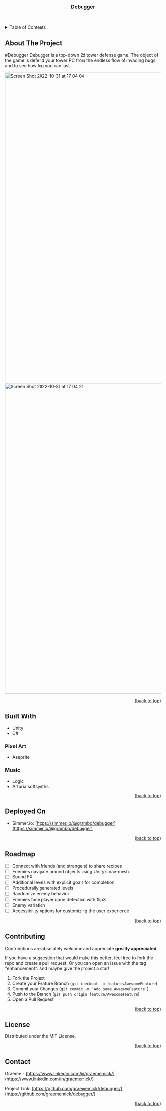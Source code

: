 

<h3 align="center">Debugger</h3>

  <p align="center">
    <br />
  </p>
</div>



<!-- TABLE OF CONTENTS -->
<details>
  <summary>Table of Contents</summary>
  <ol>
    <li>
      <a href="#about-the-project">About The Project</a>
      <ul>
        <li><a href="#built-with">Built With</a></li>
      </ul>
    </li>
    <li><a href="#roadmap">Roadmap</a></li>
    <li><a href="#license">License</a></li>
    <li><a href="#contact">Contact</a></li>
  </ol>
</details>



<!-- ABOUT THE PROJECT -->
## About The Project

#Debugger
Debugger is a top-down 2d tower defense game. The object of the game is defend your tower PC from the endless flow of invading bugs and to see how log you can last.

<img width="1000" alt="Screen Shot 2022-10-31 at 17 04 04" src="https://user-images.githubusercontent.com/96172124/198960782-fe40df5e-276b-45d3-a915-7d7b8368ff74.png">

<img width="1000" alt="Screen Shot 2022-10-31 at 17 04 21" src="https://user-images.githubusercontent.com/96172124/198960796-d2b3398d-13f4-44ba-8389-db386329e0e1.png">

<p align="right">(<a href="#readme-top">back to top</a>)</p>


## Built With

* Unity
* C#

### Pixel Art
* Aseprite

### Music
* Logic
* Arturia softsynths

<p align="right">(<a href="#readme-top">back to top</a>)</p>

## Deployed On

* Simmer.io: [https://simmer.io/@grambo/debugger](https://simmer.io/@grambo/debugger)


<p align="right">(<a href="#readme-top">back to top</a>)</p>


<!-- ROADMAP -->
## Roadmap

- [ ] Connect with friends (and strangers) to share recipes
- [ ] Enemies navigate around objects using Unity’s nav-mesh
- [ ] Sound FX
- [ ] Additional levels with explicit goals for completion
- [ ] Procedurally generated levels
- [ ] Randomize enemy behavior
- [ ] Enemies face player upon detection with flipX
- [ ] Enemy variation
- [ ] Accessibility options for customizing the user experience

<p align="right">(<a href="#readme-top">back to top</a>)</p>



<!-- CONTRIBUTING -->
## Contributing

Contributions are absolutely welcome and appreciate **greatly appreciated**.

If you have a suggestion that would make this better, feel free to fork the repo and create a pull request. Or you can open an issue with the tag "enhancement".
And maybe give the project a star! 

1. Fork the Project
2. Create your Feature Branch (`git checkout -b feature/AwesomeFeature`)
3. Commit your Changes (`git commit -m 'Add some AwesomeFeature'`)
4. Push to the Branch (`git push origin feature/AwesomeFeature`)
5. Open a Pull Request

<p align="right">(<a href="#readme-top">back to top</a>)</p>



<!-- LICENSE -->
## License

Distributed under the MIT License.

<p align="right">(<a href="#readme-top">back to top</a>)</p>



<!-- CONTACT -->
## Contact

Graeme - [https://www.linkedin.com/in/graememick/](https://www.linkedin.com/in/graememick/)

Project Link: [https://github.com/graememick/debugger/](https://github.com/graememick/debugger/)

<p align="right">(<a href="#readme-top">back to top</a>)</p>


<!-- MARKDOWN LINKS & IMAGES -->
<!-- https://www.markdownguide.org/basic-syntax/#reference-style-links -->
[contributors-shield]: https://img.shields.io/github/contributors/github_username/repo_name.svg?style=for-the-badge
[contributors-url]: https://github.com/github_username/repo_name/graphs/contributors
[forks-shield]: https://img.shields.io/github/forks/github_username/repo_name.svg?style=for-the-badge
[forks-url]: https://github.com/github_username/repo_name/network/members
[stars-shield]: https://img.shields.io/github/stars/github_username/repo_name.svg?style=for-the-badge
[stars-url]: https://github.com/github_username/repo_name/stargazers
[issues-shield]: https://img.shields.io/github/issues/github_username/repo_name.svg?style=for-the-badge
[issues-url]: https://github.com/github_username/repo_name/issues
[license-shield]: https://img.shields.io/github/license/github_username/repo_name.svg?style=for-the-badge
[license-url]: https://github.com/github_username/repo_name/blob/master/LICENSE.txt
[linkedin-shield]: https://img.shields.io/badge/-LinkedIn-black.svg?style=for-the-badge&logo=linkedin&colorB=555
[linkedin-url]: https://linkedin.com/in/linkedin_username
[product-screenshot]: images/screenshot.png
[Next.js]: https://img.shields.io/badge/next.js-000000?style=for-the-badge&logo=nextdotjs&logoColor=white
[Next-url]: https://nextjs.org/
[React.js]: https://img.shields.io/badge/React-20232A?style=for-the-badge&logo=react&logoColor=61DAFB
[React-url]: https://reactjs.org/
[Vue.js]: https://img.shields.io/badge/Vue.js-35495E?style=for-the-badge&logo=vuedotjs&logoColor=4FC08D
[Vue-url]: https://vuejs.org/
[Angular.io]: https://img.shields.io/badge/Angular-DD0031?style=for-the-badge&logo=angular&logoColor=white
[Angular-url]: https://angular.io/
[Svelte.dev]: https://img.shields.io/badge/Svelte-4A4A55?style=for-the-badge&logo=svelte&logoColor=FF3E00
[Svelte-url]: https://svelte.dev/
[Laravel.com]: https://img.shields.io/badge/Laravel-FF2D20?style=for-the-badge&logo=laravel&logoColor=white
[Laravel-url]: https://laravel.com
[Bootstrap.com]: https://img.shields.io/badge/Bootstrap-563D7C?style=for-the-badge&logo=bootstrap&logoColor=white
[Bootstrap-url]: https://getbootstrap.com
[JQuery.com]: https://img.shields.io/badge/jQuery-0769AD?style=for-the-badge&logo=jquery&logoColor=white
[JQuery-url]: https://jquery.com 
